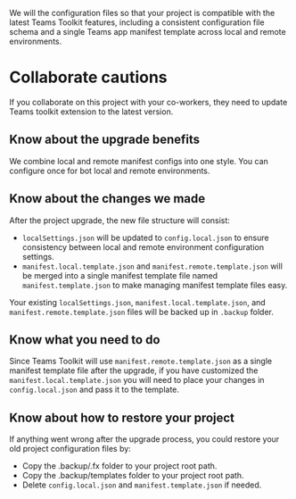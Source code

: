 We will the configuration files so that your project is compatible with the latest Teams Toolkit features, including a consistent configuration file schema and a single Teams app manifest template across local and remote environments.

# Collaborate cautions
If you collaborate on this project with your co-workers, they need to update Teams toolkit extension to the latest version.

## Know about the upgrade benefits
We combine local and remote manifest configs into one style. You can configure once for bot local and remote environments.

## Know about the changes we made
After the project upgrade, the new file structure will consist:
* `localSettings.json` will be updated to `config.local.json` to ensure consistency between local and remote environment configuration settings.
* `manifest.local.template.json` and `manifest.remote.template.json` will be merged into a single manifest template file named `manifest.template.json` to make managing manifest template files easy.

Your existing `localSettings.json`, `manifest.local.template.json`, and `manifest.remote.template.json` files will be backed up in `.backup` folder.

## Know what you need to do
Since Teams Toolkit will use `manifest.remote.template.json` as a single manifest template file after the upgrade, if you have customized the `manifest.local.template.json` you will need to place your changes in `config.local.json` and pass it to the template.

## Know about how to restore your project
If anything went wrong after the upgrade process, you could restore your old project configuration files by:
* Copy the .backup/.fx folder to your project root path.
* Copy the .backup/templates folder to your project root path.
* Delete `config.local.json` and `manifest.template.json` if needed.